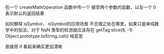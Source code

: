 在一个 createMathOperation 函数中传一个 接受两个参数的函数，以及一个 0 表示默认的返回结果

如何解释 isSymbol， isSymbol的应用场景
不合理之处在哪里，如果只是单纯数学中的加法，对于 NaN 类型的检测就应该存在
getTag slice(8, -1)
Object.prototype.toString.call() 啥意思

直接用 if 看起来确实更加清晰